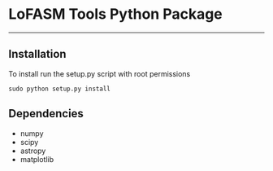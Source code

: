 
# LoFASM Tools Python Package
---

## Installation
To install run the setup.py script with root permissions

	sudo python setup.py install

## Dependencies
* numpy
* scipy
* astropy
* matplotlib









